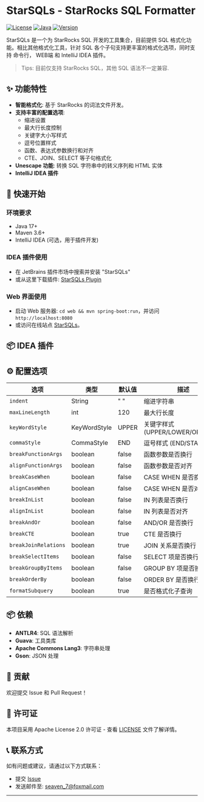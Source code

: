 # StarSQLs - StarRocks SQL Formatter

[![License](https://img.shields.io/badge/License-Apache%202.0-blue.svg)](LICENSE)
[![Java](https://img.shields.io/badge/Java-17-orange.svg)](https://openjdk.java.net/projects/jdk/17/)
[![Version](https://img.shields.io/badge/Version-1.0-green.svg)](CHANGELOG.md)

StarSQLs 是一个为 StarRocks SQL 开发的工具集合，目前提供 SQL 格式化功能。相比其他格式化工具，针对 SQL 各个子句支持更丰富的格式化选项，同时支持
命令行， WEB端 和 IntelliJ IDEA 插件。

> Tips: 目前仅支持 StarRocks SQL，其他 SQL 语法不一定兼容.

## ✨ 功能特性

- **智能格式化**: 基于 StarRocks 的词法文件开发。
- **支持丰富的配置选项**:
  - 缩进设置
  - 最大行长度控制
  - 关键字大小写样式
  - 逗号位置样式
  - 函数、表达式参数换行和对齐
  - CTE、JOIN、SELECT 等子句格式化
- **Unescape 功能**: 转换 SQL 字符串中的转义序列和 HTML 实体
- **IntelliJ IDEA 插件**

## 🚀 快速开始

### 环境要求

- Java 17+
- Maven 3.6+
- IntelliJ IDEA (可选，用于插件开发)

### IDEA 插件使用

* 在 JetBrains 插件市场中搜索并安装 "StarSQLs"
* 或从这里下载插件: [StarSQLs Plugin](https://plugins.jetbrains.com/plugin/27846-starsqls)

### Web 界面使用

* 启动 Web 服务器: `cd web && mvn spring-boot:run`，并访问 `http://localhost:8080`
* 或访问在线站点 [StarSQLs](http://47.96.120.199:8080/)。

## 📦 IDEA 插件


## ⚙️ 配置选项

| 选项                   | 类型           | 默认值   | 描述                           |
|----------------------|--------------|-------|------------------------------|
| `indent`             | String       | "  "  | 缩进字符串                        |
| `maxLineLength`      | int          | 120   | 最大行长度                        |
| `keyWordStyle`       | KeyWordStyle | UPPER | 关键字样式 (UPPER/LOWER/ORIGINAL) |
| `commaStyle`         | CommaStyle   | END   | 逗号样式 (END/START)             |
| `breakFunctionArgs`  | boolean      | false | 函数参数是否换行                     |
| `alignFunctionArgs`  | boolean      | false | 函数参数是否对齐                     |
| `breakCaseWhen`      | boolean      | false | CASE WHEN 是否换行               |
| `alignCaseWhen`      | boolean      | false | CASE WHEN 是否对齐               |
| `breakInList`        | boolean      | false | IN 列表是否换行                    |
| `alignInList`        | boolean      | false | IN 列表是否对齐                    |
| `breakAndOr`         | boolean      | false | AND/OR 是否换行                  |
| `breakCTE`           | boolean      | true  | CTE 是否换行                     |
| `breakJoinRelations` | boolean      | true  | JOIN 关系是否换行                  |
| `breakSelectItems`   | boolean      | false | SELECT 项是否换行                 |
| `breakGroupByItems`  | boolean      | false | GROUP BY 项是否换行               |
| `breakOrderBy`       | boolean      | false | ORDER BY 是否换行                |
| `formatSubquery`     | boolean      | true  | 是否格式化子查询                     |

## 📦 依赖

- **ANTLR4**: SQL 语法解析
- **Guava**: 工具类库
- **Apache Commons Lang3**: 字符串处理
- **Gson**: JSON 处理

## 🤝 贡献

欢迎提交 Issue 和 Pull Request！

## 📄 许可证

本项目采用 Apache License 2.0 许可证 - 查看 [LICENSE](LICENSE) 文件了解详情。

## 📞 联系方式

如有问题或建议，请通过以下方式联系：

- 提交 [Issue](https://github.com/your-repo/issues)
- 发送邮件至: seaven_7@foxmail.com

---
